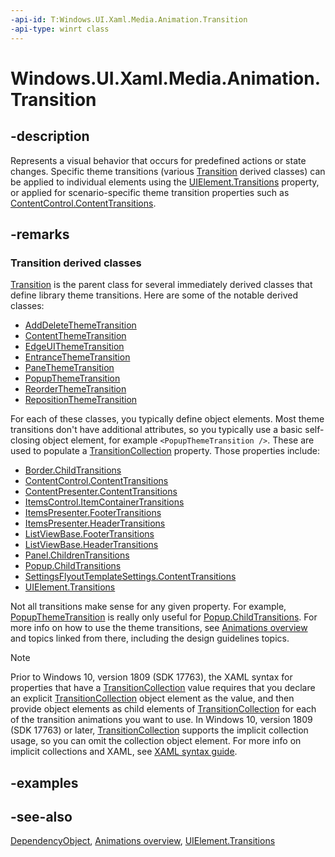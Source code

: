 ```yaml
---
-api-id: T:Windows.UI.Xaml.Media.Animation.Transition
-api-type: winrt class
---
```


<!-- Class syntax.
public class Transition : Windows.UI.Xaml.DependencyObject, Windows.UI.Xaml.Media.Animation.ITransition
-->

# Windows.UI.Xaml.Media.Animation.Transition

## -description
Represents a visual behavior that occurs for predefined actions or state changes. Specific theme transitions (various [Transition](transition.md) derived classes) can be applied to individual elements using the [UIElement.Transitions](../windows.ui.xaml/uielement_transitions.md) property, or applied for scenario-specific theme transition properties such as [ContentControl.ContentTransitions](../windows.ui.xaml.controls/contentcontrol_contenttransitions.md).

## -remarks
### **Transition** derived classes

[Transition](transition.md) is the parent class for several immediately derived classes that define library theme transitions. Here are some of the notable derived classes:

+ [AddDeleteThemeTransition](adddeletethemetransition.md)
+ [ContentThemeTransition](contentthemetransition.md)
+ [EdgeUIThemeTransition](edgeuithemetransition.md)
+ [EntranceThemeTransition](entrancethemetransition.md)
+ [PaneThemeTransition](panethemetransition.md)
+ [PopupThemeTransition](popupthemetransition.md)
+ [ReorderThemeTransition](reorderthemetransition.md)
+ [RepositionThemeTransition](repositionthemetransition.md)

For each of these classes, you typically define object elements. Most theme transitions don't have additional attributes, so you typically use a basic self-closing object element, for example `<PopupThemeTransition />`. These are used to populate a [TransitionCollection](transitioncollection.md) property. Those properties include: 

+ [Border.ChildTransitions](../windows.ui.xaml.controls/border_childtransitions.md)
+ [ContentControl.ContentTransitions](../windows.ui.xaml.controls/contentcontrol_contenttransitions.md)
+ [ContentPresenter.ContentTransitions](../windows.ui.xaml.controls/contentpresenter_contenttransitionsproperty.md)
+ [ItemsControl.ItemContainerTransitions](../windows.ui.xaml.controls/itemscontrol_itemcontainertransitions.md)
+ [ItemsPresenter.FooterTransitions](../windows.ui.xaml.controls/itemspresenter_footertransitions.md)
+ [ItemsPresenter.HeaderTransitions](../windows.ui.xaml.controls/itemspresenter_headertransitions.md)
+ [ListViewBase.FooterTransitions](../windows.ui.xaml.controls/listviewbase_footertransitions.md)
+ [ListViewBase.HeaderTransitions](../windows.ui.xaml.controls/listviewbase_headertransitions.md)
+ [Panel.ChildrenTransitions](../windows.ui.xaml.controls/panel_childrentransitions.md)
+ [Popup.ChildTransitions](../windows.ui.xaml.controls.primitives/popup_childtransitions.md)
+ [SettingsFlyoutTemplateSettings.ContentTransitions](../windows.ui.xaml.controls.primitives/settingsflyouttemplatesettings_contenttransitions.md)
+ [UIElement.Transitions](../windows.ui.xaml/uielement_transitions.md)


Not all transitions make sense for any given property. For example, [PopupThemeTransition](popupthemetransition.md) is really only useful for [Popup.ChildTransitions](../windows.ui.xaml.controls.primitives/popup_childtransitions.md). For more info on how to use the theme transitions, see [Animations overview](http://msdn.microsoft.com/library/0c8dee75-fb7b-4e59-81e3-55f8d65cd982) and topics linked from there, including the design guidelines topics.

> [!NOTE]
> Prior to Windows 10, version 1809 (SDK 17763), the XAML syntax for properties that have a [TransitionCollection](../windows.ui.xaml.media.animation/transitioncollection.md) value requires that you declare an explicit [TransitionCollection](../windows.ui.xaml.media.animation/transitioncollection.md) object element as the value, and then provide object elements as child elements of [TransitionCollection](../windows.ui.xaml.media.animation/transitioncollection.md) for each of the transition animations you want to use. In Windows 10, version 1809 (SDK 17763) or later, [TransitionCollection](../windows.ui.xaml.media.animation/transitioncollection.md) supports the implicit collection usage, so you can omit the collection object element. For more info on implicit collections and XAML, see [XAML syntax guide](/windows/uwp/xaml-platform/xaml-syntax-guide).

## -examples

## -see-also
[DependencyObject](../windows.ui.xaml/dependencyobject.md), [Animations overview](http://msdn.microsoft.com/library/0c8dee75-fb7b-4e59-81e3-55f8d65cd982), [UIElement.Transitions](../windows.ui.xaml/uielement_transitions.md)
